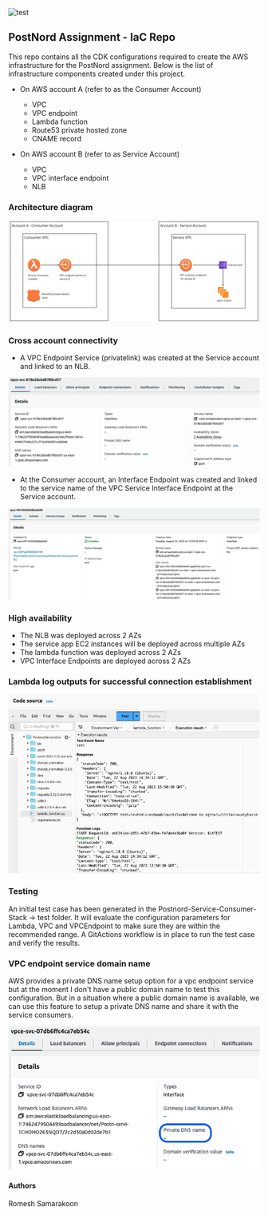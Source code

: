 ![test](https://github.com/thilan3547/Assignment-PN/actions/workflows/test.yml/badge.svg)

## PostNord Assignment - IaC Repo
This repo contains all the CDK configurations required to create the AWS infrastructure for the PostNord assignment. Below is the list of infrastructure components created under this project.

- On AWS account A (refer to as the Consumer Account)
    - VPC
    - VPC endpoint
    - Lambda function
    - Route53 private hosted zone
    - CNAME record

- On AWS account B (refer to as Service Account)
    - VPC
    - VPC interface endpoint
    - NLB

### Architecture diagram

![Screenshot](Images/Screenshot.png)

### Cross account connectivity
- A VPC Endpoint Service (privatelink) was created at the Service account and linked to an NLB.

![Screenshot](Images/Screenshotserviceendpoint.png)


- At the Consumer account, an Interface Endpoint was created and linked to the service name of the VPC Service Interface Endpoint at the Service account.

![Screenshot](Images/Screenshotendpoint.png)

### High availability
- The NLB was deployed across 2 AZs
- The service app EC2 instances will be deployed across multiple AZs
- The lambda function was deployed across 2 AZs
- VPC Interface Endpoints are deployed across 2 AZs

### Lambda log outputs for successful connection establishment

![Screenshot](Images/lambdalog.png)

### Testing
An initial test case has been generated in the Postnord-Service-Consumer-Stack -> test folder. It will evaluate the configuration parameters for Lambda, VPC and VPCEndpoint to make sure they are within the recommended range. A GitActions workflow is in place to run the test case and verify the results.

### VPC endpoint service domain name
AWS provides a private DNS name setup option for a vpc endpoint service but at the moment I don't have a public domain name to test this configuration. But in a situation where a public domain name is available, we can use this feature to setup a private DNS name and share it with the service consumers.

![Screenshot](Images/privatedns.png)

#### Authors
Romesh Samarakoon



